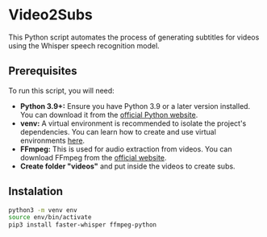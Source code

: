 # Video2Subs

This Python script automates the process of generating subtitles for videos using the Whisper speech recognition model.

## Prerequisites

To run this script, you will need:

- **Python 3.9+:** Ensure you have Python 3.9 or a later version installed. You can download it from the [official Python website](https://www.python.org/).
- **venv:** A virtual environment is recommended to isolate the project's dependencies. You can learn how to create and use virtual environments [here](https://docs.python.org/3/library/venv.html).
- **FFmpeg:** This is used for audio extraction from videos. You can download FFmpeg from the [official website](https://ffmpeg.org/).
- **Create folder "videos"** and put inside the videos to create subs.

## Instalation

```bash
python3 -m venv env
source env/bin/activate
pip3 install faster-whisper ffmpeg-python
```
